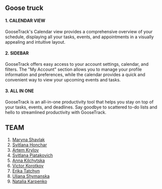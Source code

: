 ## Goose truck

#### 1. CALENDAR VIEW  
GooseTrack's Calendar view provides a comprehensive overview of your schedule, displaying all your tasks, events, and appointments in a visually appealing and intuitive layout.  

#### 2. SIDEBAR  
GooseTrack offers easy access to your account settings, calendar, and filters. The "My Account" section allows you to manage your profile information and preferences, while the calendar provides a quick and convenient way to view your upcoming events and tasks.  

#### 3. ALL IN ONE  
GooseTrack is an all-in-one productivity tool that helps you stay on top of your tasks, events, and deadlines. Say goodbye to scattered to-do lists and hello to streamlined productivity with GooseTrack.  

## TEAM  

1. [Maryna Shavlak](https://github.com/MarynaShavlak)
2. [Svitlana Honchar](https://github.com/SvitlanaHonchar)
3. [Artem Krylov](https://github.com/ArtemKrylov)
4. [Svitlana Piatakovich](https://github.com/SvitlanaPia)
5. [Anna Kilchytska](https://github.com/AnnaKilchytska)
6. [Victor Korotkov](https://github.com/GranatUser)
7. [Erika Tatchyn](https://github.com/ErikaTatchyn)
8. [Uliana Shymanska](https://github.com/UlianaShyma)
9. [Natalia Karpenko](https://github.com/natalia-no-war)
